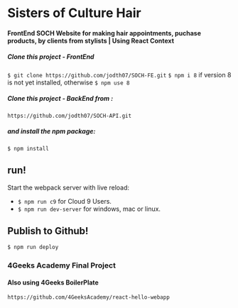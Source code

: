 # Sisters of Culture Hair
#### FrontEnd SOCH Website for making hair appointments, puchase products, by clients from stylists | Using React Context

##### Clone this project - FrontEnd
`$ git clone https://github.com/jodth07/SOCH-FE.git`
`$ npm i 8` if version 8 is not yet installed, otherwise 
`$ npm use 8` 

##### Clone this project - BackEnd from :
`https://github.com/jodth07/SOCH-API.git`

 
##### and install the npm package:
```
$ npm install
```

## run! 

Start the webpack server with live reload:
- `$ npm run c9` for Cloud 9 Users.
- `$ npm run dev-server` for windows, mac or linux.

## Publish to Github! 
```sh
$ npm run deploy
```

### 4Geeks Academy Final Project
#### Also using 4Geeks BoilerPlate 
`https://github.com/4GeeksAcademy/react-hello-webapp`
